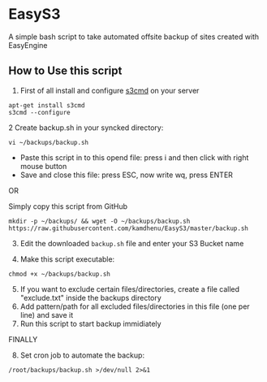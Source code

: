 # EasyS3

A simple bash script to take automated offsite backup of sites created with EasyEngine

## How to Use this script

1. First of all install and configure [s3cmd](https://github.com/s3tools/s3cmd) on your server
```
apt-get install s3cmd
s3cmd --configure
```

2 Create backup.sh in your syncked directory:
```
vi ~/backups/backup.sh
```
* Paste this script in to this opend file: press i and then click with right mouse button
* Save and close this file: press ESC, now write wq, press ENTER

OR

Simply copy this script from GitHub
```
mkdir -p ~/backups/ && wget -O ~/backups/backup.sh https://raw.githubusercontent.com/kamdhenu/EasyS3/master/backup.sh
```

3. Edit the downloaded `backup.sh` file and enter your S3 Bucket name


4. Make this script executable:
```
chmod +x ~/backups/backup.sh
```

5. If you want to exclude certain files/directories, create a file called "exclude.txt" inside the backups directory
6. Add pattern/path for all excluded files/directories in this file (one per line) and save it
7. Run this script to start backup immidiately

FINALLY

8. Set cron job to automate the backup:
```
/root/backups/backup.sh >/dev/null 2>&1
```
